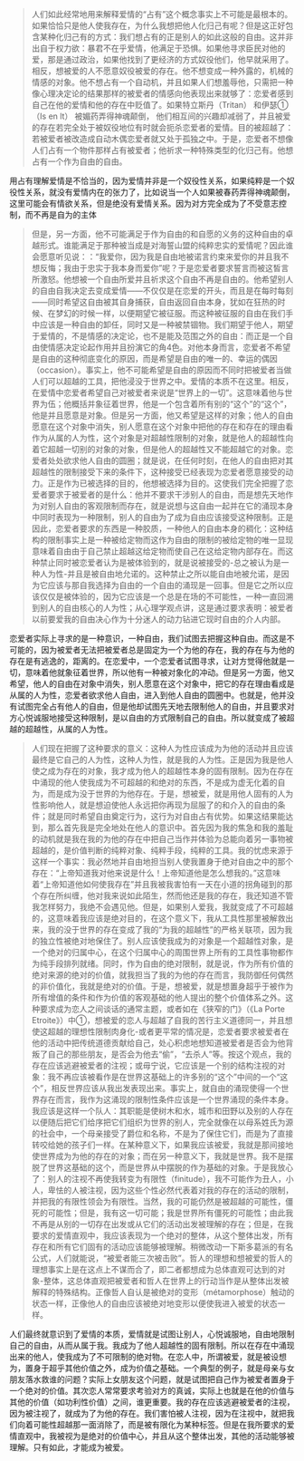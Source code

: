 <blockquote data-pid="vVQQjASx">人们如此经常地用来解释爱情的“占有”这个概念事实上不可能是最根本的。如果恰恰只是他人使我存在，为什么我想把他人化归己有呢？但是这正好包含某种化归己有的方式：我们想占有的正是别人的如此这般的自由。这并非出自于权力欲：暴君不在乎爱情，他满足于恐惧。如果他寻求臣民对他的爱，那是通过政治，如果他找到了更经济的方式奴役他们，他早就采用了。相反，想被爱的人不愿意奴役被爱的存在。他不想变成一种外露的，机械的情感的对象。他不想占有一个自动机，并且如果人们想羞辱他，只需把一种像心理决定论的结果那样的被爱者的情感向他表现出来就够了：恋爱者感到自己在他的爱情和他的存在中贬值了。如果特立斯丹（Tritan） 和伊瑟①（Is en lt） 被媚药弄得神魂颠倒， 他们相互间的兴趣却减弱了，并且被爱的存在若完全处于被奴役地位有时就会扼杀恋爱者的爱情。目的被超越了：若被爱者被改造成自动木偶恋爱者就又处于孤独之中。于是，恋爱者不想像人们占有一个物件那样占有被爱者；他祈求一种特殊类型的化归己有。他想占有一个作为自由的自由。</blockquote><p data-pid="jC9ifZS2">用占有理解爱情是不恰当的，因为爱情并非是一个奴役性关系，如果纯粹是一个奴役性关系，就没有爱情内在的张力了，比如说当一个人如果被春药弄得神魂颠倒，这里可能会有情欲关系，但是绝没有爱情关系。因为对方完全成为了不受意志控制，而不再是自为的主体</p><blockquote data-pid="2UQpZkRM">但是，另一方面，他不可能满足于作为自由的和自愿的义务的这种自由的卓越形式。谁能满足于那种被当成是对海誓山盟的纯粹忠实的爱情呢？因此谁会愿意听见说：：“我爱你，因为我是自由地被诺言约束来爱你的并且我不想反悔；我由于忠实于我本身而爱你”呢？于是恋爱者要求誓言而被这皙言所激怒。他想被一个自由所爱并且祈求这个自由不再是自由的。他希望别人的自由自我决定去变成爱情——不仅仅是在恋爱的开头，而且是在每时每刻——同时希望这自由被其自身捕获，自由返回自由本身，犹如在狂热的时候、在梦幻的时候一样，以便期望它被征服。而这种被征服的自由在我们手中应该是一种自由的卸任，同时又是一种被禁锢物。我们期望于他人，期望于爱情的，不是情感的决定论，也不是能及范围之外的自由：而正是一个自由使情感决定论起作用并且扮演它的角4色。对他本身而言，恋爱者不希望是自由的这种彻底变化的原因，而是希望是自由的唯一的、幸运的偶因（occasion）。事实上，他不可能希望是自由的原因而不同时把被爱者当做人们可以超越的工具，把他浸没于世界之中。爱情的本质不在这里。相反，在爱情中恋爱者希望自己对被爱者来说是“世界上的一切”。这意味着他与世界为伍；他概括并象征着世界，他是一个包含着所有别的“这个”的“这个”，他是并且愿意是对象。但是另一方面，他又希望是这样的对象；他人的自由愿意在这个对象中消失，别人愿意在这个对象中把他的存在和存在的理由看作为从属的人为性，这个对象是对超越性限制的对象，就是他人的超越性向着它超越一切别的对象的对象，但是他人的超越性又不能超越它的对象。恋爱者处处欲求他人自由的圆圈；就是说，在任何时刻，在他人的自由把对其超越性的限制接受下来的条件下，这种接受已经表现为恋爱者愿意接受的动力。正是作为已被选择的目的，他想被选择为目的。这使我们完全把握了恋爱者要求于被爱者的是什么：他并不要求干涉别人的自由，而是想先天地作为对别人自由的客观限制而存在，就是说想与这自由一起并在它的涌现本身中同时表现为一种限制，别人的自由为了成为自由应该接受这种限制。正是因此，恋爱者要求的东西是一种胶质，一种他人的自由本身的稠化：这种结构的限制事实上是一种被给定物而这作为自由的限制的被给定物的唯一显现意味着自由由于自己禁止超越这给定物而使自己在这给定物内部存在。而这种禁止同时被恋爱者认为是被体验到的，就是说被接受的-总之被认为是一种人为性-并且是被自由地允诺的。这种禁止之所以能自由地被允诺，是因为它应该与那自我选择为自由的一个自由的涌现是一回事。但是它之所以应该仅仅是被体验的，因为它应该是一个总是在场的不可能性，一种一直回溯到别人的自由核心的人为性；从心理学观点讲，这是通过要求表明：被爱者以前要爱我的自由决心作为十分迷人的动力钻进它现时自由的介人内部。</blockquote><p data-pid="PlVD1psv">恋爱者实际上寻求的是一种意识，一种自由，我们试图去把握这种自由。而这是不可能的，因为被爱者无法把被爱者总是固定为一个为他的存在，我的存在与为他的存在是有逃逸的，距离的。在恋爱中，一个恋爱者试图寻求，让对方觉得他就是一切，意味着他就象征着世界，所以他有一种被对象化的冲动。但是另一方面，他又希望，他人的自由在对象中消失，别人愿意在这个对象中，把它的存在理由看成是从属的人为性，恋爱者欲求他人自由，进入到他人自由的圆圈中。也就是，他并没有试图完全占有他人的自由，但是他却试图先天地去限制他人的自由，并且要求对方心悦诚服地接受这种限制，是以自由的方式限制自己的自由。所以就变成了被超越的超越性，从属的人为性。</p><blockquote data-pid="Cm8ERD1a">人们现在把握了这种要求的意义：这种人为性应该成为为他的活动并且应该最终是它自己的人为性，这种人为性，就是我的人为性。正是因为我是他人使之成为存在的对象，我才成为他人的超越性本身的固有限制。因为在存在中涌现的他人使我成为不可超越的和绝对的东西，不是成为虚无化着的自为，而是成为没于世界的为他存在。于是，想被爱，就是用他人固有的人为性影响他人，就是想迫使他人永远把你再现为屈服了的和介入的自由的条件；就是同时希望自由奠定行为，这行为对自由占有优势。如果这结果能达到，那么首先我是完全地处在他人的意识中。首先因为我的焦急和我的羞耻的动机就是我在我的为他的存在中把自己当作并体验为总能向着另一事物被超越的，是价值判断的纯粹对象、纯粹手段，纯粹的工具。我的忧虑来源于这样一个事实：我必然地并自由地担当别人使我置身于绝对自由之中的那个存在：“上帝知道我对他来说是什么！上帝知道他是怎么想我的。”这意味着“上帝知道他如何使我存在”并且我被我害怕有一天在小道的拐角碰到的那个存在所纠缠，他对我来说如此陌生，然而他还是我的存在，我还知道不管我怎样努力，我绝不会遇见他。但是，如果别人爱我，我就变成了不可超越的，这意味着我应该是绝对目的，在这个意义下，我从工具性那里被解救出来，我的没于世界的存在变成了我的“为我的超越性”的严格关联项，因为我的独立性被绝对地保住了。别人应该使我成为的对象是一个超越性对象，是一个绝对的归属中心，在这个归属中心的周围世界上所有的工具性事物都作为纯手段排列就绪。同时，作为自由的绝对限制，就是说，作为所有价值的绝对来源的绝对的价值，就我担当了我的为他的存在而言，我防御任何偶然的非价值化，我就是绝对的价值。于是，想被爱，就是想置身超乎于被作为所有增值的条件和作为价值的客观基础的他人提出的整个价值体系之外。这种要求成为恋人之间谈话的通常主题，或者如在《狭窄的门》（《La Porte Etroite》）中①，想被爱的恋人与超越了自我的苦行主义道德同一，并且想使这超越的理想性限制肉身化-或者更平常的情况是，恋爱者要求被爱者在他的活动中把传统道德贡献给自己，处心积虑地想知道被爱者是否会为他背叛了自己的那些朋友，是否会为他去“偷”，“去杀人”等。按这个观点，我的存在应该逃避被爱者的注视；或毋宁说，它应该是一个别的结构注视的对象：我不再应该被看作是在世界这基础上的许多别的“这个”中间的一个“这个”，相反世界应该从我出发表现出来。事实上，就自由的涌现使得一个世界存在而言，我作为这涌现的限制性条件应该是一个世界涌现的条件本身。我应该是这样一个队人：其职能是使树木和水，城市和田野以及别的人存在以便随后把它们给序把它们组织为世界的别人，完全就像在以母系姓氏为源的社会中，一个母亲接受了爵位和名称，不是为了保住它们，而是为了直接转咬给她的孩子们一样。在某种意义下，如果我应该被爱，我就是那间接地使世界成为为他的存在的对象；而在另一种意义下，我就是世界。我不是摆脱了世界这基础的这个，而是世界从中摆脱的作为基础的对象。于是我放心了：别人的注视不再使我转变为有限性（finitude），我不可能作为丑人，小人，卑怯的人被注视，因为这些个性必然代表着对我的存在的活动的限制，并把我的有限性领会为有限性。当然，我的可能仍然是被超越的可能性，僵死的可能性；但是，我有这一切可能；我是世界所有僵死的可能性；由此我不再是从别的一切存在出发或从它们的活动出发被理解的存在；但是，在我要求的爱情直观中，我应该表现为一个绝对的整体，从这个整体出发，所有存在和所有它们固有的活动应该能够被理解。稍微改动一下斯多葛派的有名公式，人们就能说，“被爱者能三次被击败”。哲人的理想和想被爱的哲人的理想事实上是在这点上不谋而合了，即二者都想成为总体直观可达到的对象-整体，这总体直观把被爱者和哲人在世界上的行动当作是从整体出发被解释的特殊结构。正像哲人自认是被绝对的变形（métamorphose）触动的状态一样，正像他人的自由应该被绝对地变形以便使我进入被爱的状态一样。</blockquote><p data-pid="Bf_NNRxr">人们最终就意识到了爱情的本质，爱情就是试图让别人，心悦诚服地，自由地限制自己的自由，从而从属于我。我成为了他人超越性的固有限制。所以在存在中涌现出来的他人，使我成为了不可限制的绝对物。在恋人中，所谓被爱，就是被设想为，置身于超乎其他价值之外，成为价值之基础。一个典型的例子，就是母亲与女朋友落水救谁的问题？实际上女朋友这个问题，就是试图把自己作为被爱者置身于一个绝对的价值。其次恋人常常要求考验对方的真诚，实际上也就是在他的价值与其他的价值（如功利性价值）之间，谁更重要。我的存在应该逃避被爱者的注视，因为被注视了，就成为了为他的存在。我们害怕被人注视，因为在注视中，就把我们向着可能性超越那一面消除了，而是被有限化为某种标签。但是在我所要求的爱情直观中，我被视为是绝对的价值中心，并且从这个整体出发，其他的活动能够被理解。只有如此，才能成为被爱。</p><p></p>